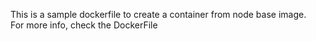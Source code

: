 This is a sample dockerfile to create a container from node base image.
<br>
For more info, check the DockerFile

